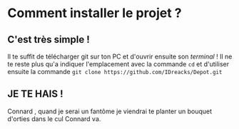 # Comment installer le projet ?

## C'est très simple !

Il te suffit de télécharger git sur ton PC et d'ouvrir ensuite son _terminal_ !
Il ne te reste plus qu'a indiquer l'emplacement avec la commande `cd` et d'utiliser ensuite la commande `git clone https://github.com/IDreacks/Depot.git`



 ## JE TE HAIS ! 

Connard , quand je serai un fantôme 
je viendrai te planter un bouquet d'orties dans le cul
Connard va.